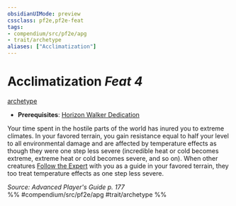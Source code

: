 ```yaml
---
obsidianUIMode: preview
cssclass: pf2e,pf2e-feat
tags:
- compendium/src/pf2e/apg
- trait/archetype
aliases: ["Acclimatization"]
---
```

# Acclimatization  *Feat 4*  
[archetype](rules/traits/archetype.md)  

- **Prerequisites**: [Horizon Walker Dedication](compendium/feats/horizon-walker-dedication-apg.md)

Your time spent in the hostile parts of the world has inured you to extreme climates. In your favored terrain, you gain resistance equal to half your level to all environmental damage and are affected by temperature effects as though they were one step less severe (incredible heat or cold becomes extreme, extreme heat or cold becomes severe, and so on). When other creatures [Follow the Expert](rules/actions/follow-the-expert.md) with you as a guide in your favored terrain, they too treat temperature effects as one step less severe.

*Source: Advanced Player's Guide p. 177*  
%% #compendium/src/pf2e/apg #trait/archetype %%